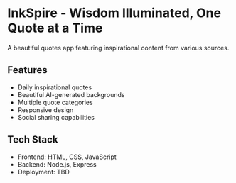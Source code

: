 # InkSpire - Wisdom Illuminated, One Quote at a Time

A beautiful quotes app featuring inspirational content from various sources.

## Features

- Daily inspirational quotes
- Beautiful AI-generated backgrounds
- Multiple quote categories
- Responsive design
- Social sharing capabilities

## Tech Stack

- Frontend: HTML, CSS, JavaScript
- Backend: Node.js, Express
- Deployment: TBD
